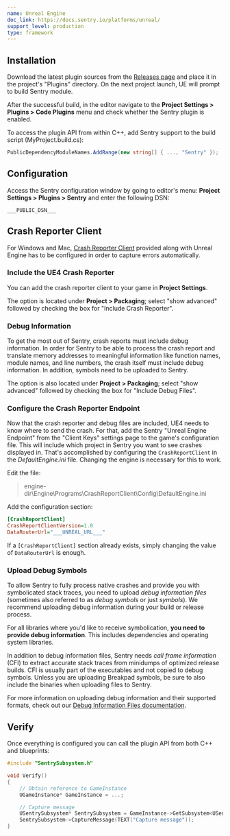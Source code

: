```yaml
---
name: Unreal Engine
doc_link: https://docs.sentry.io/platforms/unreal/
support_level: production
type: framework
---
```


## Installation

Download the latest plugin sources from the [Releases page](https://github.com/getsentry/sentry-unreal/releases) and place it in the project's "Plugins" directory. On the next project launch, UE will prompt to build Sentry module.

After the successful build, in the editor navigate to the **Project Settings > Plugins > Code Plugins** menu and check whether the Sentry plugin is enabled.

To access the plugin API from within C++, add Sentry support to the build script (MyProject.build.cs):

```csharp
PublicDependencyModuleNames.AddRange(new string[] { ..., "Sentry" });
```

## Configuration

Access the Sentry configuration window by going to editor's menu: **Project Settings > Plugins > Sentry** and enter the following DSN:

```
___PUBLIC_DSN___
```

## Crash Reporter Client

For Windows and Mac, [Crash Reporter Client](/platforms/unreal/setup-crashreporter/) provided along with Unreal Engine has to be configured in order to capture errors automatically.

### Include the UE4 Crash Reporter

You can add the crash reporter client to your game in **Project Settings**.

The option is located under **Project > Packaging**; select "show advanced" followed by
checking the box for "Include Crash Reporter".

### Debug Information

To get the most out of Sentry, crash reports must include debug information.
In order for Sentry to be able to process the crash report and translate
memory addresses to meaningful information like function names, module names,
and line numbers, the crash itself must include debug information. In addition, symbols need
to be uploaded to Sentry.

The option is also located under **Project > Packaging**; select "show advanced" followed by
checking the box for "Include Debug Files".

### Configure the Crash Reporter Endpoint

Now that the crash reporter and debug files are included, UE4 needs to know where to send the
crash. For that, add the Sentry "Unreal Engine Endpoint" from the "Client Keys" settings page to the game's configuration file. This will
include which project in Sentry you want to see crashes displayed in.
That's accomplished by configuring the `CrashReportClient` in the _DefaultEngine.ini_ file. Changing the engine is necessary for this to work.

Edit the file:

> engine-dir\Engine\Programs\CrashReportClient\Config\DefaultEngine.ini

Add the configuration section:

```ini {filename:DefaultEngine.ini}
[CrashReportClient]
CrashReportClientVersion=1.0
DataRouterUrl="___UNREAL_URL___"
```

If a `[CrashReportClient]` section already exists, simply changing the value of `DataRouterUrl`
is enough.

### Upload Debug Symbols

To allow Sentry to fully process native crashes and provide you with
symbolicated stack traces, you need to upload _debug information files_
(sometimes also referred to as _debug symbols_ or just _symbols_). We recommend
uploading debug information during your build or release process.

For all libraries where you'd like to receive symbolication, **you need
to provide debug information**. This includes dependencies and operating system
libraries.

In addition to debug information files, Sentry needs _call frame information_
(CFI) to extract accurate stack traces from minidumps of optimized release
builds. CFI is usually part of the executables and not copied to debug symbols.
Unless you are uploading Breakpad symbols, be sure to also include the binaries
when uploading files to Sentry.

For more information on uploading debug information and their supported formats,
check out our [Debug Information Files documentation](/workflow/debug-files/).

## Verify

Once everything is configured you can call the plugin API from both C++ and blueprints:

```cpp
#include "SentrySubsystem.h"

void Verify()
{
    // Obtain reference to GameInstance
    UGameInstance* GameInstance = ...;

    // Capture message
    USentrySubsystem* SentrySubsystem = GameInstance->GetSubsystem<USentrySubsystem>();
    SentrySubsystem->CaptureMessage(TEXT("Capture message"));
}
```
